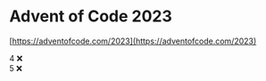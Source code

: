 # Advent of Code 2023
[https://adventofcode.com/2023](https://adventofcode.com/2023)

4 :x:  
5 :x:   

